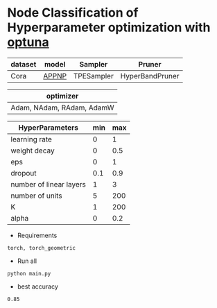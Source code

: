 # Node Classification of Hyperparameter optimization with [optuna](https://optuna.org/)

|dataset|model|Sampler|Pruner|
|-------|-----|-------|------|
|Cora|[APPNP](https://arxiv.org/abs/1810.05997)|TPESampler|HyperBandPruner|

|optimizer|
|-------|
|Adam, NAdam, RAdam, AdamW|

|HyperParameters|min|max|
|-----|---|---|
|learning rate|0|1|
|weight decay|0|0.5|
|eps|0|1|
|dropout|0.1|0.9|
|number of linear layers|1|3|
|number of units|5|200|
|K|1|200|
|alpha|0|0.2|


- Requirements
```
torch, torch_geometric
```
- Run all 
```
python main.py
```
- best accuracy
```
0.85
```
